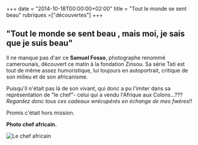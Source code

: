 +++
date = "2014-10-18T00:00:00+02:00"
title = "Tout le monde se sent beau"
rubriques =["découvertes"]
+++
## "Tout le monde se sent beau , mais moi, je sais que je suis beau" ##

Il ne manque pas d'air ce **Samuel Fosso**, photographe renommé camerounais, découvert ce matin à la fondation Zinsou. Sa série Tati est tout de même assez humoristique, lui toujours en autoportrait, critique de son milieu et de son africanisme.

Puisqu'il n'était pas là de son vivant, qui donc a pu l'imiter dans sa représentation de "le chef"- celui qui a vendu l'Afrique aux Colons...???
*Regardez donc tous ces cadeaux wrécupérés en échange de mes fwères!!*

Promis c'était hors mission.

**Photo chef africain.**

![Le chef africain](/le-chef-africain.jpg)